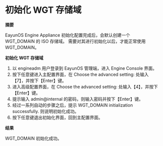 # 初始化 WGT 存储域

**摘要**

EayunOS Engine Appliance 初始化配置完成后，会默认创建一个 WGT_DOMAIN 的 ISO 存储域。
需要对其进行初始化以后，才能正常使用WGT_DOMAIN。

**初始化 WGT 存储域**

1. 以 engineadm 用户登录到 EayunOS 管理端，进入 Engine Console 界面。
2. 按下任意键进入主配置界面，在 Choose the advanced setting: 处输入【7】，并按下【Enter】键。
3. 进入高级配置界面，在 Choose the advanced setting: 处输入【4】，并按下【Enter】键。
4. 提示输入 admin@internal 的密码，则输入密码并按下【Enter】键。
5. 经过一系列自动的步骤之后，提示 WGT_DOMAIN initialization successfully. 则说明初始化成功。
6. 按下任意键退出初始化界面，回到主配置界面。

**结果**

WGT_DOMAIN 初始化成功。
